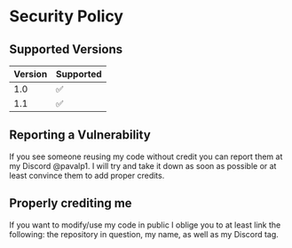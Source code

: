 # Security Policy

## Supported Versions

| Version | Supported          |
| ------- | ------------------ |
| 1.0     | :white_check_mark: |
| 1.1     | :white_check_mark: |

## Reporting a Vulnerability

If you see someone reusing my code without credit you can report them at my Discord @pavalp1. 
I will try and take it down as soon as possible or at least convince them to add proper credits.

## Properly crediting me

If you want to modify/use my code in public I oblige you to at least link the following:
the repository in question, my name, as well as my Discord tag.
